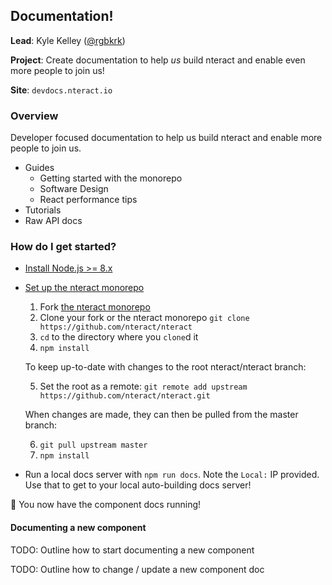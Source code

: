 ## Documentation!

**Lead**: Kyle Kelley ([@rgbkrk](https://github.com/rgbkrk))

**Project**: Create documentation to help _us_ build nteract and enable even more people to join us!

**Site**: `devdocs.nteract.io`

### Overview

Developer focused documentation to help us build nteract and enable more people to join us.

- Guides
  - Getting started with the monorepo
  - Software Design
  - React performance tips
- Tutorials
- Raw API docs

### How do I get started?

- [Install Node.js >= 8.x](https://docs.npmjs.com/getting-started/installing-node)
- [Set up the nteract monorepo](https://github.com/nteract/nteract#getting-started)

  1.  Fork [the nteract monorepo](https://github.com/nteract/nteract)
  2.  Clone your fork or the nteract monorepo `git clone https://github.com/nteract/nteract`
  3.  `cd` to the directory where you `clone`d it
  4.  `npm install`

  To keep up-to-date with changes to the root nteract/nteract branch:

  5.  Set the root as a remote: `git remote add upstream https://github.com/nteract/nteract.git`

  When changes are made, they can then be pulled from the master branch:

  6.  `git pull upstream master`
  7.  `npm install`

- Run a local docs server with `npm run docs`. Note the `Local:` IP provided. Use that to get to your local auto-building docs server!

🎉 You now have the component docs running!

#### Documenting a new component

TODO: Outline how to start documenting a new component

TODO: Outline how to change / update a new component doc
